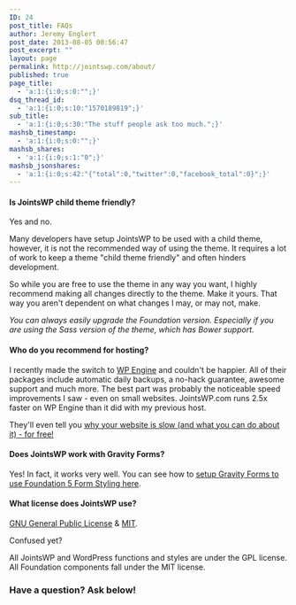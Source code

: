 ```yaml
---
ID: 24
post_title: FAQs
author: Jeremy Englert
post_date: 2013-08-05 00:56:47
post_excerpt: ""
layout: page
permalink: http://jointswp.com/about/
published: true
page_title:
  - 'a:1:{i:0;s:0:"";}'
dsq_thread_id:
  - 'a:1:{i:0;s:10:"1570189819";}'
sub_title:
  - 'a:1:{i:0;s:30:"The stuff people ask too much.";}'
mashsb_timestamp:
  - 'a:1:{i:0;s:0:"";}'
mashsb_shares:
  - 'a:1:{i:0;s:1:"0";}'
mashsb_jsonshares:
  - 'a:1:{i:0;s:42:"{"total":0,"twitter":0,"facebook_total":0}";}'
---
```

<h4>Is JointsWP child theme friendly?</h4>
Yes and no.

Many developers have setup JointsWP to be used with a child theme, however, it is not the recommended way of using the theme. It requires a lot of work to keep a theme "child theme friendly" and often hinders development.

So while you are free to use the theme in any way you want, I highly recommend making all changes directly to the theme. Make it yours. That way you aren't dependent on what changes I may, or may not, make.

<em>You can always easily upgrade the Foundation version. Especially if you are using the Sass version of the theme, which has Bower support. </em>
<h4>Who do you recommend for hosting?</h4>
I recently made the switch to <a href="http://bit.ly/host-wpengine" target="_blank">WP Engine</a> and couldn't be happier. All of their packages include automatic daily backups, a no-hack guarantee, awesome support and much more. The best part was probably the noticeable speed improvements I saw - even on small websites. JointsWP.com runs 2.5x faster on WP Engine than it did with my previous host.

They'll even tell you <a href="http://bit.ly/wpengine-speed">why your website is slow (and what you can do about it) - for free!</a>
<h4>Does JointsWP work with Gravity Forms?</h4>
Yes! In fact, it works very well. You can see how to <a href="http://jointswp.com/demo/gravity-forms/">setup Gravity Forms to use Foundation 5 Form Styling here</a>.
<h4>What license does JointsWP use?</h4>
<a href="http://www.gnu.org/licenses/gpl-2.0.html" target="_blank">GNU General Public License</a> &amp; <a href="https://en.wikipedia.org/wiki/MIT_License" target="_blank">MIT</a>.

Confused yet?

All JointsWP and WordPress functions and styles are under the GPL license. All Foundation components fall under the MIT license.
<h3>Have a question? Ask below!</h3>
